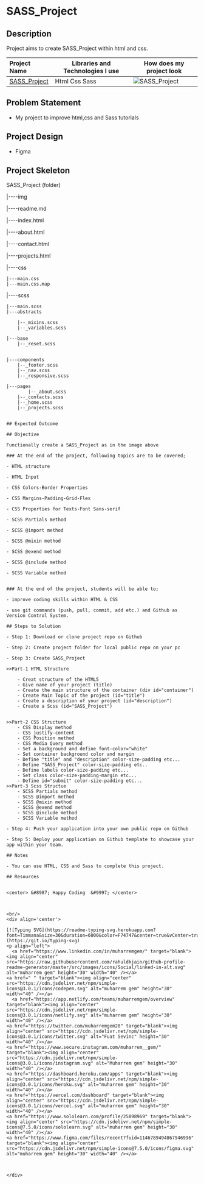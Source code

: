 # SASS_Project


## Description
Project aims to create SASS_Project within html and css.

  Project Name       |Libraries and Technologies I use     |How does my project look   
:-------------------------|-------------------------|-------------------------
[SASS_Project](https://muharremgem.github.io/SASS_Project/)| Html Css Sass |![SASS_Project](img/sass.gif)


## Problem Statement
- My project to improve html,css and Sass tutorials

## Project Design

- Figma 

## Project Skeleton 

SASS_Project (folder)


|----img

|----readme.md      

|----index.html  

|----about.html

|----contact.html

|----projects.html 

|----css

	|---main.css
	|---main.css.map
	
	
	
|----scss

	|---main.scss
	|---abstracts
	
		|--_mixins.scss
		|--_variables.scss
		
	|---base
		|--_reset.scss
		
		
	|---components
		|--_footer.scss
		|--_nav.scss
		|--_responsive.scss
		
	|---pages
       		|--_about.scss
		|--_contacts.scss
		|--_home.scss
		|--_projects.scss
```

## Expected Outcome

## Objective

Functionally create a SASS_Project as in the image above

### At the end of the project, following topics are to be covered;

- HTML structure

- HTML İnput

- CSS Colors-Border Properties

- CSS Margins-Padding-Grid-Flex

- CSS Properties for Texts-Font Sans-serif
	
- SCSS Partials method

- SCSS @import method

- SCSS @mixin method

- SCSS @exend method

- SCSS @include method

- SCSS Variable method


### At the end of the project, students will be able to;

- improve coding skills within HTML & CSS

- use git commands (push, pull, commit, add etc.) and Github as Version Control System.

## Steps to Solution
  
- Step 1: Download or clone project repo on Github 

- Step 2: Create project folder for local public repo on your pc

- Step 3: Create SASS_Project

>>Part-1 HTML Structure

	- Creat structure of the HTML5
	- Give name of your project (title)
	- Create the main structure of the container (div id="container")
	- Create Main Topic of the project (id="title")
	- Create a description of your project (id="description")
	- Create a Scss (id="SASS_Project")
	

>>Part-2 CSS Structure
	- CSS Display method
	- CSS justify-content
	- CSS Position method
	- CSS Media Query method
	- Set a background and define font-color="white"
	- Set container background color and margin
	- Define "title" and "description" color-size-padding etc...
	- Define "SASS_Project" color-size-padding etc..
	- Define labels color-size-padding etc... 
	- Set class color-size-padding-margin etc...
	- Define id="submit" color-size-padding etc...
>>Part-3 Scss Structue
	- SCSS Partials method
	- SCSS @import method
	- SCSS @mixin method
	- SCSS @exend method
	- SCSS @include method
	- SCSS Variable method

- Step 4: Push your application into your own public repo on Github

- Step 5: Deploy your application on Github template to showcase your app within your team.

## Notes

- You can use HTML, CSS and Sass to complete this project.

## Resources


<center> &#8987; Happy Coding  &#9997; </center>



<br/>
<div align='center'>

[![Typing SVG](https://readme-typing-svg.herokuapp.com?font=Timmana&size=30&duration=6000&color=F74747&center=true&vCenter=true&lines=%F0%9F%94%97+Connect+with+me...)](https://git.io/typing-svg)
<p align="left">
  <a href="https://www.linkedin.com/in/muharremgem/" target="blank"><img align="center" src="https://raw.githubusercontent.com/rahuldkjain/github-profile-readme-generator/master/src/images/icons/Social/linked-in-alt.svg" alt="muharrem gem" height="30" width="40" /></a>
<a href=" " target="blank"><img align="center" src="https://cdn.jsdelivr.net/npm/simple-icons@3.0.1/icons/codepen.svg" alt="muharrem gem" height="30" width="40" /></a>  
  <a href="https://app.netlify.com/teams/muharremgem/overview" target="blank"><img align="center" src="https://cdn.jsdelivr.net/npm/simple-icons@3.0.1/icons/netlify.svg" alt="muharrem gem" height="30" width="40" /></a>
<a href="https://twitter.com/muharremgem28" target="blank"><img align="center" src="https://cdn.jsdelivr.net/npm/simple-icons@3.0.1/icons/twitter.svg" alt="Fuat Sevinc" height="30" width="40" /></a>
<a href="https://www.secure.instagram.com/muharrem__gem/" target="blank"><img align="center" src="https://cdn.jsdelivr.net/npm/simple-icons@3.0.1/icons/instagram.svg" alt="Muharrem gem" height="30" width="40" /></a>
<a href="https://dashboard.heroku.com/apps" target="blank"><img align="center" src="https://cdn.jsdelivr.net/npm/simple-icons@3.0.1/icons/heroku.svg" alt="muharrem gem" height="30" width="40" /></a>
<a href="https://vercel.com/dashboard" target="blank"><img align="center" src="https://cdn.jsdelivr.net/npm/simple-icons@3.0.1/icons/vercel.svg" alt="muharrem gem" height="30" width="40" /></a>
<a href="https://www.sololearn.com/profile/25898969" target="blank"><img align="center" src="https://cdn.jsdelivr.net/npm/simple-icons@7.5.0/icons/sololearn.svg" alt="muharrem gem" height="30" width="40" /></a>
<a href="https://www.figma.com/files/recent?fuid=1146789494867946996" target="blank"><img align="center" src="https://cdn.jsdelivr.net/npm/simple-icons@7.5.0/icons/figma.svg" alt="muharrem gem" height="30" width="40" /></a>
  


</div>
